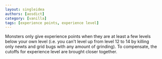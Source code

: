```yaml
---
layout: singleidea
authors: [aosdict]
category: [vanilla]
tags: [experience points, experience level]
---
```

Monsters only give experience points when they are at least a few levels below your own level (i.e. you can't level up from level 12 to 14 by killing only newts and grid bugs with any amount of grinding). To compensate, the cutoffs for experience level are brought closer together.
